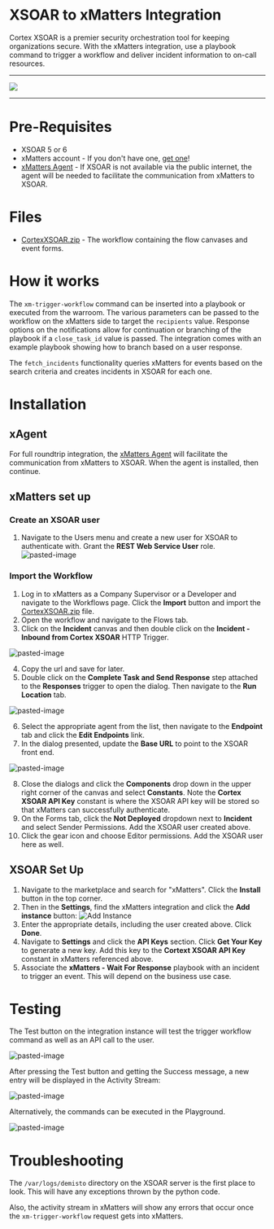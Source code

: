 # XSOAR to xMatters Integration

Cortex XSOAR is a premier security orchestration tool for keeping organizations secure. With the xMatters integration, use a playbook command to trigger a workflow and deliver incident information to on-call resources.

---------

<kbd>
  <img src="https://github.com/xmatters/xMatters-Labs/raw/master/media/disclaimer.png">
</kbd>

---------


# Pre-Requisites
* XSOAR 5 or 6
* xMatters account - If you don't have one, [get one](https://www.xmatters.com)!
* [xMatters Agent](https://help.xmatters.com/ondemand/xmodwelcome/xmattersagent/xmatters-agent-topic.htm) - If XSOAR is not available via the public internet, the agent will be needed to facilitate the communication from xMatters to XSOAR.

# Files
* [CortexXSOAR.zip](CortexXSOAR.zip) - The workflow containing the flow canvases and event forms.


# How it works
The `xm-trigger-workflow` command can be inserted into a playbook or executed from the warroom. The various parameters can be passed to the workflow on the xMatters side to target the `recipients` value. Response options on the notifications allow for continuation or branching of the playbook if a `close_task_id` value is passed. The integration comes with an example playbook showing how to branch based on a user response. 

The `fetch_incidents` functionality queries xMatters for events based on the search criteria and creates incidents in XSOAR for each one. 


# Installation

## xAgent
For full roundtrip integration, the [xMatters Agent](https://help.xmatters.com/ondemand/xmodwelcome/xmattersagent/xmatters-agent-topic.htm) will facilitate the communication from xMatters to XSOAR. When the agent is installed, then continue. 

## xMatters set up

### Create an XSOAR user

1. Navigate to the Users menu and create a new user for XSOAR to authenticate with. Grant the **REST Web Service User** role.
![pasted-image](media/README/20201014153356.png)


### Import the Workflow

1. Log in to xMatters as a Company Supervisor or a Developer and navigate to the Workflows page. Click the **Import** button and import the [CortexXSOAR.zip](CortexXSOAR.zip) file. 
2. Open the workflow and navigate to the Flows tab.
3. Click on the **Incident** canvas and then double click on the **Incident - Inbound from Cortex XSOAR** HTTP Trigger.

![pasted-image](media/README/20201011120933.png)

4. Copy the url and save for later. 
5. Double click on the **Complete Task and Send Response** step attached to the **Responses** trigger to open the dialog. Then navigate to the **Run Location** tab. 

![pasted-image](media/README/20210106092209.png)

6. Select the appropriate agent from the list, then navigate to the **Endpoint** tab and click the **Edit Endpoints** link.
7. In the dialog presented, update the **Base URL** to point to the XSOAR front end. 

![pasted-image](media/README/20210106092209.png)

8. Close the dialogs and click the **Components** drop down in the upper right corner of the canvas and select **Constants**. Note the **Cortex XSOAR API Key** constant is where the XSOAR API key will be stored so that xMatters can successfully authenticate.
9. On the Forms tab, click the **Not Deployed** dropdown next to **Incident** and select Sender Permissions. Add the XSOAR user created above. 
11. Click the gear icon and choose Editor permissions. Add the XSOAR user here as well. 


## XSOAR Set Up

1. Navigate to the marketplace and search for "xMatters". Click the **Install** button in the top corner.
2. Then in the **Settings**, find the xMatters integration and click the **Add instance** button:
![Add Instance](media/README/xMatters_instance.png)
3. Enter the appropriate details, including the user created above. Click **Done**.
4. Navigate to **Settings** and click the **API Keys** section. Click **Get Your Key** to generate a new key. Add this key to the **Cortext XSOAR API Key** constant in xMatters referenced above. 
4. Associate the **xMatters - Wait For Response** playbook with an incident to trigger an event. This will depend on the business use case. 

# Testing
The Test button on the integration instance will test the trigger workflow command as well as an API call to the user.


![pasted-image](media/README/20210106093703.png)

After pressing the Test button and getting the Success message, a new entry will be displayed in the Activity Stream:

![pasted-image](media/README/20201016150517.png)

Alternatively, the commands can be executed in the Playground.

![pasted-image](media/README/20201016150603.png)


# Troubleshooting
The `/var/logs/demisto` directory on the XSOAR server is the first place to look. This will have any exceptions thrown by the python code. 

Also, the activity stream in xMatters will show any errors that occur once the `xm-trigger-workflow` request gets into xMatters. 


